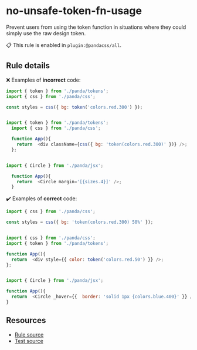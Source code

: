 [//]: # (This file is generated by eslint-docgen. Do not edit it directly.)

# no-unsafe-token-fn-usage

Prevent users from using the token function in situations where they could simply use the raw design token.

📋 This rule is enabled in `plugin:@pandacss/all`.

## Rule details

❌ Examples of **incorrect** code:
```js
import { token } from './panda/tokens';
import { css } from './panda/css';

const styles = css({ bg: token('colors.red.300') });
```
```js

import { token } from './panda/tokens';
  import { css } from './panda/css';

  function App(){
    return  <div className={css({ bg: 'token(colors.red.300)' })} />;
  };
```
```js

import { Circle } from './panda/jsx';

  function App(){
    return  <Circle margin='[{sizes.4}]' />;
  }
```

✔️ Examples of **correct** code:
```js
import { css } from './panda/css';

const styles = css({ bg: 'token(colors.red.300) 50%' });
```
```js

import { css } from './panda/css';
import { token } from './panda/tokens';

function App(){
  return  <div style={{ color: token('colors.red.50') }} />;
};
```
```js

import { Circle } from './panda/jsx';

function App(){
  return  <Circle _hover={{  border: 'solid 1px {colors.blue.400}' }} />;
}
```

## Resources

* [Rule source](/plugin/src/rules/no-unsafe-token-fn-usage.ts)
* [Test source](/tests/no-unsafe-token-fn-usage.test.ts)
